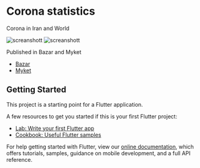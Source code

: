 # Corona statistics

Corona in Iran and World

![screanshott](https://assets.myket.ir/screenshots/xxlarge/com.mfuzzy.corona_world/cde40963-5721-4036-b94a-cef1f3c4b799.png)
![screanshott](https://assets.myket.ir/screenshots/xxlarge/com.mfuzzy.corona_world/a17e7b45-0c00-4017-8de2-c698afc24116.png)

Published in Bazar and Myket

- [Bazar](https://cafebazaar.ir/app/com.mfuzzy.corona_world)
- [Myket](https://myket.ir/app/com.mfuzzy.corona_world)

## Getting Started

This project is a starting point for a Flutter application.

A few resources to get you started if this is your first Flutter project:

- [Lab: Write your first Flutter app](https://flutter.dev/docs/get-started/codelab)
- [Cookbook: Useful Flutter samples](https://flutter.dev/docs/cookbook)

For help getting started with Flutter, view our
[online documentation](https://flutter.dev/docs), which offers tutorials,
samples, guidance on mobile development, and a full API reference.
